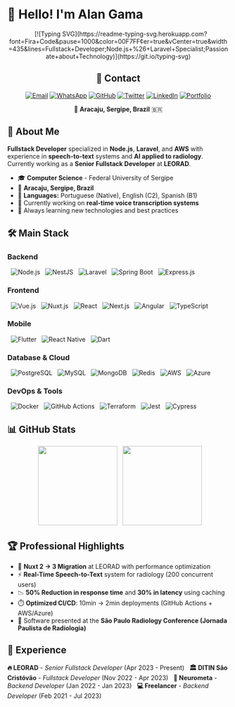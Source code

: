 # 👋 Hello! I'm Alan Gama

<div align="center">
  
[![Typing SVG](https://readme-typing-svg.herokuapp.com?font=Fira+Code&pause=1000&color=00F7FF&center=true&vCenter=true&width=435&lines=Fullstack+Developer;Node.js+%26+Laravel+Specialist;Passionate+about+Technology)](https://git.io/typing-svg)

</div>

<div align="center">

## 📱 **Contact**

[![Email](https://img.shields.io/badge/Email-dethfiregrasp%40gmail.com-red?style=for-the-badge&logo=gmail&logoColor=white)](mailto:dethfiregrasp@gmail.com)
[![WhatsApp](https://img.shields.io/badge/WhatsApp-%2B55%2079%2099174--3525-25D366?style=for-the-badge&logo=whatsapp&logoColor=white)](https://wa.me/5579991743525)
[![GitHub](https://img.shields.io/badge/GitHub-alangama4-181717?style=for-the-badge&logo=github&logoColor=white)](https://github.com/alangama4)
[![Twitter](https://img.shields.io/badge/Twitter-@thogama-1DA1F2?style=for-the-badge&logo=twitter&logoColor=white)](https://twitter.com/thogama)
[![LinkedIn](https://img.shields.io/badge/LinkedIn-alangama4-0077B5?style=for-the-badge&logo=linkedin&logoColor=white)](https://linkedin.com/in/alangama4)
[![Portfolio](https://img.shields.io/badge/Portfolio-FF5722?style=for-the-badge&logo=google-chrome&logoColor=white)](https://alan-gama.online)

📍 **Aracaju, Sergipe, Brazil** 🇧🇷

</div>

## 🚀 About Me

**Fullstack Developer** specialized in **Node.js**, **Laravel**, and **AWS** with experience in **speech-to-text** systems and **AI applied to radiology**. Currently working as a **Senior Fullstack Developer** at **LEORAD**.

- 🎓 **Computer Science** - Federal University of Sergipe
- 📍 **Aracaju, Sergipe, Brazil**
- 💬 **Languages:** Portuguese (Native), English (C2), Spanish (B1)
- 🔭 Currently working on **real-time voice transcription systems**
- 🌱 Always learning new technologies and best practices

## 🛠️ Main Stack

### **Backend**
<div align="left">
  <img src="https://img.shields.io/badge/Node.js-339933?style=for-the-badge&logo=nodedotjs&logoColor=white" alt="Node.js"/>
  <img src="https://img.shields.io/badge/NestJS-E0234E?style=for-the-badge&logo=nestjs&logoColor=white" alt="NestJS"/>
  <img src="https://img.shields.io/badge/Laravel-FF2D20?style=for-the-badge&logo=laravel&logoColor=white" alt="Laravel"/>
  <img src="https://img.shields.io/badge/Spring_Boot-6DB33F?style=for-the-badge&logo=spring-boot&logoColor=white" alt="Spring Boot"/>
  <img src="https://img.shields.io/badge/Express.js-000000?style=for-the-badge&logo=express&logoColor=white" alt="Express.js"/>
</div>

### **Frontend** 
<div align="left">
  <img src="https://img.shields.io/badge/Vue.js-4FC08D?style=for-the-badge&logo=vuedotjs&logoColor=white" alt="Vue.js"/>
  <img src="https://img.shields.io/badge/Nuxt.js-00C58E?style=for-the-badge&logo=nuxtdotjs&logoColor=white" alt="Nuxt.js"/>
  <img src="https://img.shields.io/badge/React-61DAFB?style=for-the-badge&logo=react&logoColor=black" alt="React"/>
  <img src="https://img.shields.io/badge/Next.js-000000?style=for-the-badge&logo=nextdotjs&logoColor=white" alt="Next.js"/>
  <img src="https://img.shields.io/badge/Angular-DD0031?style=for-the-badge&logo=angular&logoColor=white" alt="Angular"/>
  <img src="https://img.shields.io/badge/TypeScript-3178C6?style=for-the-badge&logo=typescript&logoColor=white" alt="TypeScript"/>
</div>

### **Mobile**
<div align="left">
  <img src="https://img.shields.io/badge/Flutter-02569B?style=for-the-badge&logo=flutter&logoColor=white" alt="Flutter"/>
  <img src="https://img.shields.io/badge/React_Native-61DAFB?style=for-the-badge&logo=react&logoColor=black" alt="React Native"/>
  <img src="https://img.shields.io/badge/Dart-0175C2?style=for-the-badge&logo=dart&logoColor=white" alt="Dart"/>
</div>

### **Database & Cloud**
<div align="left">
  <img src="https://img.shields.io/badge/PostgreSQL-336791?style=for-the-badge&logo=postgresql&logoColor=white" alt="PostgreSQL"/>
  <img src="https://img.shields.io/badge/MySQL-4479A1?style=for-the-badge&logo=mysql&logoColor=white" alt="MySQL"/>
  <img src="https://img.shields.io/badge/MongoDB-47A248?style=for-the-badge&logo=mongodb&logoColor=white" alt="MongoDB"/>
  <img src="https://img.shields.io/badge/Redis-DC382D?style=for-the-badge&logo=redis&logoColor=white" alt="Redis"/>
  <img src="https://img.shields.io/badge/AWS-FF9900?style=for-the-badge&logo=amazonaws&logoColor=white" alt="AWS"/>
  <img src="https://img.shields.io/badge/Azure-0078D4?style=for-the-badge&logo=microsoftazure&logoColor=white" alt="Azure"/>
</div>

### **DevOps & Tools**
<div align="left">
  <img src="https://img.shields.io/badge/Docker-2496ED?style=for-the-badge&logo=docker&logoColor=white" alt="Docker"/>
  <img src="https://img.shields.io/badge/GitHub_Actions-2088FF?style=for-the-badge&logo=github-actions&logoColor=white" alt="GitHub Actions"/>
  <img src="https://img.shields.io/badge/Terraform-623CE4?style=for-the-badge&logo=terraform&logoColor=white" alt="Terraform"/>
  <img src="https://img.shields.io/badge/Jest-C21325?style=for-the-badge&logo=jest&logoColor=white" alt="Jest"/>
  <img src="https://img.shields.io/badge/Cypress-17202C?style=for-the-badge&logo=cypress&logoColor=white" alt="Cypress"/>
</div>

## 📊 GitHub Stats

<div align="center">
  <img height="180em" src="https://github-readme-stats.vercel.app/api?username=thogama&show_icons=true&theme=tokyonight&include_all_commits=true&count_private=true"/>
  <img height="180em" src="https://github-readme-stats.vercel.app/api/top-langs/?username=thogama&layout=compact&langs_count=7&theme=tokyonight"/>
</div>

</div>

## 🏆 Professional Highlights

- 🚀 **Nuxt 2 → 3 Migration** at LEORAD with performance optimization
- ⚡ **Real-Time Speech-to-Text** system for radiology (200 concurrent users)
- 📉 **50% Reduction in response time** and **30% in latency** using caching
- ⏱️ **Optimized CI/CD**: 10min → 2min deployments (GitHub Actions + AWS/Azure)
- 🏥 Software presented at the **São Paulo Radiology Conference (Jornada Paulista de Radiologia)**

## 💼 Experience

**🔥 LEORAD** - *Senior Fullstack Developer* (Apr 2023 - Present)  
**🏛️ DITIN São Cristóvão** - *Fullstack Developer* (Nov 2022 - Apr 2023)  
**🧠 Neurometa** - *Backend Developer* (Jan 2022 - Jan 2023)  
**💻 Freelancer** - *Backend Developer* (Feb 2021 - Jul 2023)
